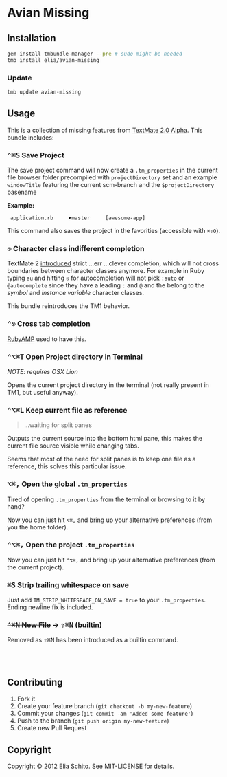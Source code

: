 # Avian Missing

## Installation

```bash
gem install tmbundle-manager --pre # sudo might be needed
tmb install elia/avian-missing
```

### Update

```bash
tmb update avian-missing
```



## Usage

This is a collection of missing features from [TextMate 2.0 Alpha](http://blog.macromates.com/2011/textmate-2-0-alpha/).
This bundle includes:

### <kbd>⌃⌘S</kbd> Save Project

The save project command will now create a `.tm_properties` in the current file browser folder
precompiled with `projectDirectory` set and an example `windowTitle` featuring the
current scm-branch and the `$projectDirectory` basename

**Example:**
```
 application.rb     ☛master     [awesome-app]
```

This command also saves the project in the favorities (accessible with `⌘⇧O`).


### <kbd>⎋</kbd> Character class indifferent completion

TextMate 2 [introduced](http://blog.macromates.com/2012/clever-completion/) strict …err …clever completion, which will not cross boundaries between character classes anymore. For example in Ruby typing `au` and hitting `⎋` for autocompletion will not pick `:auto` or `@autocomplete` since they have a leading `:` and `@` and the belong to the *symbol* and *instance variable* character classes.

This bundle reintroduces the TM1 behavior.


### <kbd>⌃⎋</kbd> Cross tab completion

[RubyAMP](http://code.leadmediapartners.com/) used to have this.


### <kbd>⌃⌥⌘T</kbd> Open Project directory in Terminal

_NOTE: requires OSX Lion_

Opens the current project directory in the terminal (not really present in TM1, but useful anyway).


### <kbd>⌃⌥⌘L</kbd> Keep current file as reference

> …waiting for split panes

Outputs the current source into the bottom html pane, this makes the current file source visible while changing tabs.

Seems that most of the need for split panes is to keep one file as a reference, this solves this particular issue.


### <kbd>⌥⌘,</kbd> Open the global `.tm_properties`

Tired of opening `.tm_properties` from the terminal or browsing to it by hand?

Now you can just hit `⌥⌘,` and bring up your alternative preferences (from you the home folder).


### <kbd>⌃⌥⌘,</kbd> Open the project `.tm_properties`

Now you can just hit `⌃⌥⌘,` and bring up your alternative preferences (from the current project).


### <kbd>⌘S</kbd> Strip trailing whitespace on save

Just add `TM_STRIP_WHITESPACE_ON_SAVE = true` to your `.tm_properties`.
Ending newline fix is included.


### <del><kbd>⌃⌘N</kbd> New File</del> → <kbd>⇧⌘N</kbd> (builtin)

Removed as <kbd>⇧⌘N</kbd> has been introduced as a builtin command.



<br><br>


## Contributing

1. Fork it
2. Create your feature branch (`git checkout -b my-new-feature`)
3. Commit your changes (`git commit -am 'Added some feature'`)
4. Push to the branch (`git push origin my-new-feature`)
5. Create new Pull Request


## Copyright

Copyright © 2012 Elia Schito. See MIT-LICENSE for details.
